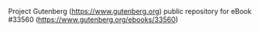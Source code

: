 Project Gutenberg (https://www.gutenberg.org) public repository for eBook #33560 (https://www.gutenberg.org/ebooks/33560)
